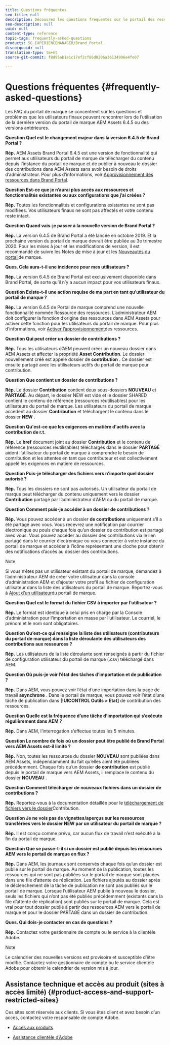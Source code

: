 ```yaml
---
title: Questions fréquentes
seo-title: null
description: Découvrez les questions fréquentes sur le portail des ressources d’Adobe Experience Manager.
seo-description: null
uuid: null
content-type: reference
topic-tags: frequently-asked-questions
products: SG_EXPERIENCEMANAGER/Brand_Portal
discoiquuid: null
translation-type: tm+mt
source-git-commit: f8d95ab1e1c17ef2cf86d0206a36134996e4fe07

---
```



# Questions fréquentes {#frequently-asked-questions}

Les FAQ du portail de marque se concentrent sur les questions et problèmes que les utilisateurs finaux peuvent rencontrer lors de l’utilisation de la dernière version du portail de marque AEM Assets 6.4.5 ou des versions antérieures.



**Question Quel est le changement majeur dans la version 6.4.5 de Brand Portal ?**

**Rép.** AEM Assets Brand Portal 6.4.5 est une version de fonctionnalité qui permet aux utilisateurs du portail de marque de télécharger du contenu depuis l’instance du portail de marque et de publier à nouveau le dossier des contributions dans AEM Assets sans avoir besoin de droits d’administrateur.
Pour plus d’informations, voir [Approvisionnement des ressources dans Brand Portal](brand-portal-asset-sourcing.md).



**Question Est-ce que je n’aurai plus accès aux ressources et fonctionnalités existantes ou aux configurations que j’ai créées ?**

**Rép.** Toutes les fonctionnalités et configurations existantes ne sont pas modifiées. Vos utilisateurs finaux ne sont pas affectés et votre contenu reste intact.



**Question Quand vais-je passer à la nouvelle version de Brand Portal ?**

**Rép.** La version 6.4.5 de Brand Portal a été lancée en octobre 2019. Et la prochaine version du portail de marque devrait être publiée au 3e trimestre 2020.
Pour les mises à jour et les modifications de version, il est recommandé de suivre les Notes [de](brand-portal-release-notes.md) mise à jour et les [Nouveautés du portail](whats-new.md)de marque.



**Ques. Cela aura-t-il une incidence pour mes utilisateurs ?**

**Rép.** La version 6.4.5 de Brand Portal est exclusivement disponible dans Brand Portal, de sorte qu’il n’y a aucun impact pour vos utilisateurs finaux.



**Question Existe-t-il une action requise de ma part en tant qu’utilisateur du portail de marque ?**

**Rép.** La version 6.4.5 de Portal de marque comprend une nouvelle fonctionnalité nommée Ressource des ressources. L’administrateur AEM doit configurer la fonction d’origine des ressources dans AEM Assets pour activer cette fonction pour les utilisateurs du portail de marque. Pour plus d’informations, voir [Activer l’approvisionnement](brand-portal-configure-asset-sourcing.md)des ressources.



**Question Qui peut créer un dossier de contributions ?**

**Rép.** Tous les utilisateurs d’AEM peuvent créer un nouveau dossier dans AEM Assets et affecter la propriété **Asset Contribution**. Le dossier nouvellement créé est appelé dossier de **contribution** .
Ce dossier est ensuite partagé avec les utilisateurs actifs du portail de marque pour contribution.



**Question Que contient un dossier de contributions ?**

**Rép.** Le dossier **Contribution** contient deux sous-dossiers **NOUVEAU** et **PARTAGÉ**. Au départ, le dossier NEW est vide et le dossier SHARED contient le contenu de référence (ressources réutilisables) pour les utilisateurs du portail de marque.
Les utilisateurs du portail de marque accèdent au dossier **Contribution** et téléchargent le contenu dans le dossier **NEW** .



**Question Qu'est-ce que les exigences en matière d'actifs avec la contribution de r.t.**

**Rép.** Le **bref** document joint au dossier **Contribution** et le contenu de référence (ressources réutilisables) téléchargés dans le dossier **PARTAGÉ** aident l’utilisateur du portail de marque à comprendre le besoin de contribution et les attentes en tant que contributeur et est collectivement appelé les exigences en matière de ressources.



**Question Puis-je télécharger des fichiers vers n’importe quel dossier autorisé ?**

**Rép.** Tous les dossiers ne sont pas autorisés. Un utilisateur du portail de marque peut télécharger du contenu uniquement vers le dossier **Contribution** partagé par l’administrateur d’AEM ou du portail de marque.



**Question Comment puis-je accéder à un dossier de contributions ?**

**Rép.** Vous pouvez accéder à un dossier **de contributions** uniquement s’il a été partagé avec vous. Vous recevrez une notification par courrier électronique ou pouls chaque fois qu’un dossier de contribution est partagé avec vous. Vous pouvez accéder au dossier des contributions via le lien partagé dans le courrier électronique ou vous connecter à votre instance du portail de marque et accéder à l’icône représentant une cloche pour obtenir des notifications d’accès au dossier des contributions.

>[!NOTE]
>
>Si vous n’êtes pas un utilisateur existant du portail de marque, demandez à l’administrateur AEM de créer votre utilisateur dans la console d’administration AEM et d’ajouter votre profil au fichier de configuration utilisateur dans la liste des utilisateurs du portail de marque. Reportez-vous à [Ajout d’un utilisateur](brand-portal-configure-asset-sourcing.md)du portail de marque.



**Question Quel est le format du fichier CSV à importer par l’utilisateur ?**

**Rép.** Le format est identique à celui pris en charge par la Console d’administration pour l’importation en masse par l’utilisateur. Le courriel, le prénom et le nom sont obligatoires.



**Question Qu’est-ce qui renseigne la liste des utilisateurs (contributeurs du portail de marque) dans la liste déroulante des utilisateurs des contributions aux ressources ?**

**Rép.** Les utilisateurs de la liste déroulante sont renseignés à partir du fichier de configuration utilisateur du portail de marque (.csv) téléchargé dans AEM.



**Question Où puis-je voir l’état des tâches d’importation et de publication ?**

**Rép.** Dans AEM, vous pouvez voir l’état d’une importation dans la page de travail **asynchrone** . Dans le portail de marque, vous pouvez voir l’état d’une tâche de publication dans **[!UICONTROL Outils &gt; Etat]** de contribution des ressources.



**Question Quelle est la fréquence d’une tâche d’importation qui s’exécute régulièrement dans AEM ?**

**Rép.** Dans AEM, l’interrogation s’effectue toutes les 5 minutes.



**Question Le nombre de fois où un dossier peut être publié de Brand Portal vers AEM Assets est-il limité ?**

**Rép.** Non, toutes les ressources du dossier **NOUVEAU** sont publiées dans AEM Assets, indépendamment du fait qu’elles aient été publiées précédemment. Chaque fois qu’un dossier **de contribution** est publié depuis le portail de marque vers AEM Assets, il remplace le contenu du dossier **NOUVEAU** .



**Question Comment télécharger de nouveaux fichiers dans un dossier de contributions ?**

**Rép.** Reportez-vous à la documentation détaillée pour le [téléchargement de fichiers vers le dossier](brand-portal-upload-assets-to-contribution-folder.md)Contribution.



**Question Je ne vois pas de vignettes/aperçus sur les ressources transférées vers le dossier NEW par un utilisateur du portail de marque ?**

**Rép.** Il est conçu comme prévu, car aucun flux de travail n’est exécuté à la fin du portail de marque.



**Question Que se passe-t-il si un dossier est publié depuis les ressources AEM vers le portail de marque en flux ?**

**Rép.** Dans AEM, les journaux sont conservés chaque fois qu’un dossier est publié sur le portail de marque. Au moment de la publication, toutes les ressources qui ne sont pas publiées sur le portail de marque sont placées dans une file d’attente de réplication. Les fichiers ajoutés au dossier après le déclenchement de la tâche de publication ne sont pas publiés sur le portail de marque. Lorsque l’utilisateur AEM publie à nouveau le dossier, seuls les fichiers qui n’ont pas été publiés précédemment (existants dans la file d’attente de réplication) sont publiés sur le portail de marque.
Cela est vrai pour tout dossier publié à partir des ressources AEM vers le portail de marque et pour le dossier PARTAGÉ dans un dossier de contribution.



**Ques. Qui dois-je contacter en cas de questions ?**

**Rép.** Contactez votre gestionnaire de compte ou le service à la clientèle Adobe.


>[!NOTE]
>
>Le calendrier des nouvelles versions est provisoire et susceptible d’être modifié. Contactez votre gestionnaire de compte ou le service clientèle Adobe pour obtenir le calendrier de version mis à jour.




## Assistance technique et accès au produit (sites à accès limité) {#product-access-and-support-restricted-sites}

Ces sites sont réservés aux clients. Si vous êtes client et avez besoin d’un accès, contactez votre responsable de compte Adobe.

* [](https://daycare.day.com) [Accès aux produits](https://login.marketing.adobe.com)

* [Assistance clientèle d’Adobe](https://helpx.adobe.com/contact.html)
